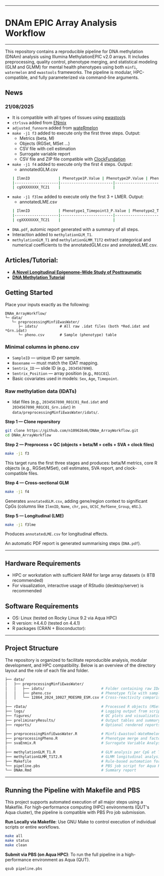 --------------
# DNAm EPIC Array Analysis Workflow
--------------

This repository contains a reproducible pipeline for DNA methylation (DNAm) analysis using Illumina MethylationEPIC v2.0 arrays. It includes preprocessing, quality control, phenotype merging, and statistical modeling (GLM and GLMM) for mental health phenotypes using both `minfi`, `watermelon` and `ewastools` frameworks. The pipeline is modular, HPC-compatible, and fully parameterized via command-line arguments. 

## News

### 21/08/2025
- It is compatible with all types of tissues using [ewastools](https://hhhh5.github.io/ewastools/articles/exemplary_ewas.html) 
- `ctrlsva` added from [ENmix](https://www.bioconductor.org/packages/devel/bioc/vignettes/ENmix/inst/doc/ENmix.html) 
- `adjusted_funnorm` added from [wateRmelon](https://www.bioconductor.org/packages/release/bioc/vignettes/wateRmelon/inst/doc/wateRmelon.html)
- `make -j1 f3` added to execute only the first three steps. Output:
  - Metrics (beta, M)
  - Objects (RGSet, MSet ...)
  - CSV file with cell estimation
  - Surrogate variable report
  - CSV file and ZIP file compatible with [ClockFundation](https://dnamage.clockfoundation.org/)
- `make -j1 f4` added to execute only the first 4 steps. Output:
  - annotatedGLM.csv
  ```bash
  | IlmnID             | Phenotype1P.Value | Phenotype2P.Value | Phenotype3P.Value | Phenotype4P.Value | Phenotype5P.Value | Phenotype6P.Value | Phenotype7P.Value | Name               | chr   | pos       | UCSC_RefGene_Group                           | UCSC_RefGene_Name         | Relation_to_Island | GencodeV41_Group                     |
  |--------------------|------------------------|----------------------|---------------------|-------------------------|--------------------------|------------------------|--------------------------|--------------------|-------|-----------|-----------------------------------------------|----------------------------|---------------------|--------------------------------------|
  | cgXXXXXXXX_TC21    |                        |                      |                     |                         |                          |                        |                          | cgXXXXXXXX_TC21    | chrX  | ######### | TSS1500;Exon1;5UTR;...                      | RBL2;RBL2;...              | Shore / OpenSea     | exon_1;TSS1500;...                    |
  ``` 
- `make -j1 f3lme` added to execute only the first 3 + LMER. Output:
  - annotatedLME.csv
  ```bash
  | IlmnID             | Phenotype1_Timepoint3_P.Value | Phenotype2_Timepoint3_P.Value | Phenotype3_Timepoint3_P.Value | Phenotype4_Timepoint3_P.Value | Phenotype5_Timepoint3_P.Value | Phenotype6_Timepoint3_P.Value | Phenotype7_Timepoint3_P.Value | Name               | chr   | pos       | UCSC_RefGene_Group                           | UCSC_RefGene_Name         | Relation_to_Island | GencodeV41_Group                     |
  |--------------------|------------------------|----------------------|---------------------|-------------------------|--------------------------|------------------------|--------------------------|--------------------|-------|-----------|-----------------------------------------------|----------------------------|---------------------|--------------------------------------|
  | cgXXXXXXXX_TC21    |                        |                      |                     |                         |                          |                        |                          | cgXXXXXXXX_TC21    | chrX  | ######### | TSS1500;Exon1;5UTR;...                      | RBL2;RBL2;...              | Shore / OpenSea     | exon_1;TSS1500;...                    |
  ```
- `DNA.pdf`, automic report generated with a summary of all steps.
- Interaction added to `methylationGLM_T1`.
- `methylationGLM_T1` and `methylationGLMM_T1T2` extract categorical and numerical coefficients to the annotatedGLM.csv and annotatedLME.csv. 
  
## Articles/Tutorial:
- [**A Novel Longitudinal Epigenome-Wide Study of Posttraumatic**](https://github.com/n10962646/DNAm_ArrayWorkflow/blob/main/A%20Novel%20Longitudinal%20Epigenome-Wide%20Study%20of%20Posttraumatic.pdf)
- [**DNA Methylation Tutorial**](https://n10962646.github.io/2025CGPHNeurogenomicsWorkshop/tutorial.html)

## Getting Started

Place your inputs exactly as the following:

```
DNAm_ArrayWorkflow/
└─ data/
   └─ preprocessingMinfiEwasWater/
      ├─ idats/          # All raw .idat files (both *Red.idat and *Grn.idat)
      └─ pheno.csv       # Sample (phenotype) table
```
### Minimal columns in **pheno.csv**

* `SampleID` — unique ID per sample.
* `Basename` — must match the IDAT mapping.
* `Sentrix_ID` — slide ID (e.g., `2034567890`).
* `Sentrix_Position` — array position (e.g., `R01C01`).
* Basic covariates used in models: `Sex`, `Age`, `Timepoint`.

### Raw methylation data (**IDATs**)

* Idat files (e.g., `2034567890_R01C01_Red.idat` and `2034567890_R01C01_Grn.idat`) in `data/preprocessingMinfiEwasWater/idats/`.

**Step 1 — Clone reporsitory**

```bash
git clone https://github.com/n10962646/DNAm_ArrayWorkflow.git
cd DNAm_ArrayWorkflow
```

**Step 2 — Preprocess + QC (objects + beta/M + cells + SVA + clock files)**

```bash
make -j1 f3
```

This target runs the first three stages and produces: beta/M metrics, core R objects (e.g., RGSet/MSet), cell estimates, SVA report, and clock-compatible files.

**Step 4 — Cross-sectional GLM**

```bash
make -j1 f4
```

Generates `annotatedGLM.csv`, adding gene/region context to significant CpGs (columns like `IlmnID`, `Name`, `chr`, `pos`, `UCSC_RefGene_Group`, etc.). 

**Step 5 — Longitudinal (LME)**

```bash
make -j1 f3lme
```

Produces `annotatedLME.csv` for longitudinal effects.

An automatic PDF report is generated summarising steps (`DNA.pdf`).

--------------
## Hardware Requirements

- HPC or workstation with sufficient RAM for large array datasets (≥ 8TB recommended)
- For visualization, interactive usage of RStudio (desktop/server) is recommended

## Software Requirements

- OS: Linux (tested on Rocky Linux 9.2 via Aqua HPC)
- R version: ≥4.4.0 (tested on 4.4.1)
- R packages (CRAN + Bioconductor):

--------------
## Project Structure
The repository is organized to facilitate reproducible analysis, modular development, and HPC compatibility. Below is an overview of the directory layout and the role of each file and folder.

```bash
├── data/
│   ├── preprocessingMinfiEwasWater/
│   │   ├── idats/                          # Folder containing raw IDAT files
│   │   ├── pheno.csv                       # Phenotype file with sample metadata
│   │   └── 12864_2024_10027_MOESM8_ESM.csv # Cross-reactivity comparison reference
│
├── rData/                                  # Processed R objects (MSet, Beta, CN matrices, etc.)
├── logs/                                   # Logging output from script runs
├── figures/                                # QC plots and visualization output
├── preliminaryResults/                     # Output tables and summary statistics
├── reports/                                # Optional rendered reports (e.g., HTML, PDF)
│
├── preprocessingMinfiEwasWater.R           # Minfi-Ewastool-WateRmelon-based preprocessing pipeline
├── preprocessingPheno.R                    # Phenotype merge and factor conversion
├── svaEnmix.R                              # Surrogate Variable Analysis
│
├── methylationGLM_T1.R                     # GLM analysis per CpG at T1
├── methylationGLMM_T1T2.R                  # GLMM longitudinal analysis (e.g., T1 vs T2)│
├── Makefile                                # Rule-based automation for pipeline steps
└── pipeline.pbs                            # PBS job script for Aqua HPC execution
└── DNAm.Rmd                                # Summary report

```
--------------
## Running the Pipeline with Makefile and PBS

This project supports automated execution of all major steps using a Makefile. For high-performance computing (HPC) environments (QUT's Aqua cluster), the pipeline is compatible with PBS Pro job submission.

**Run Locally via Makefile**:
Use GNU Make to control execution of individual scripts or entire workflows.

```bash
make all
make status
make clean
```

**Submit via PBS (on Aqua HPC)**: 
To run the full pipeline in a high-performance environment as Aqua (QUT). 

```bash
qsub pipeline.pbs
```
